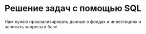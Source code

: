 # Решение задач с помощью SQL

Нам нужно проанализировать данные о фондах и инвестициях и написать запросы к базе.
